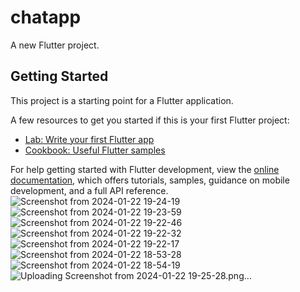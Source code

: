 # chatapp

A new Flutter project.

## Getting Started

This project is a starting point for a Flutter application.

A few resources to get you started if this is your first Flutter project:

- [Lab: Write your first Flutter app](https://docs.flutter.dev/get-started/codelab)
- [Cookbook: Useful Flutter samples](https://docs.flutter.dev/cookbook)

For help getting started with Flutter development, view the
[online documentation](https://docs.flutter.dev/), which offers tutorials,
samples, guidance on mobile development, and a full API reference.
![Screenshot from 2024-01-22 19-24-19](https://github.com/code-with-ian-lgtm/Minimal_Chatapp-x-Firebase_in_Flutter/assets/108881212/dfd22806-4a3c-4b2e-8081-a77e1d8ab48d)
![Screenshot from 2024-01-22 19-23-59](https://github.com/code-with-ian-lgtm/Minimal_Chatapp-x-Firebase_in_Flutter/assets/108881212/be80fe55-c3ce-4f2b-ae6f-96b8d98d2bb0)
![Screenshot from 2024-01-22 19-22-46](https://github.com/code-with-ian-lgtm/Minimal_Chatapp-x-Firebase_in_Flutter/assets/108881212/057f05f8-1082-438d-a3a7-c2387fc7fb0b)
![Screenshot from 2024-01-22 19-22-32](https://github.com/code-with-ian-lgtm/Minimal_Chatapp-x-Firebase_in_Flutter/assets/108881212/96a71c11-830b-4bb6-b36a-50d34fdca6d6)
![Screenshot from 2024-01-22 19-22-17](https://github.com/code-with-ian-lgtm/Minimal_Chatapp-x-Firebase_in_Flutter/assets/108881212/6924c071-d9e6-4edc-a1c1-d6fea99652ca)
![Screenshot from 2024-01-22 18-53-28](https://github.com/code-with-ian-lgtm/Minimal_Chatapp-x-Firebase_in_Flutter/assets/108881212/f6c154cc-4266-4e8c-b016-76ab6b8db393)
![Screenshot from 2024-01-22 18-54-19](https://github.com/code-with-ian-lgtm/Minimal_Chatapp-x-Firebase_in_Flutter/assets/108881212/f9b4125d-6155-4ba4-acad-facc234fe472)
![Uploading Screenshot from 2024-01-22 19-25-28.png…]()
